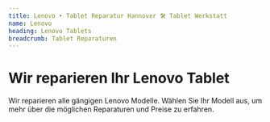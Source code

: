 ```yaml
---
title: Lenovo ‣ Tablet Reparatur Hannover 🛠️ Tablet Werkstatt
name: Lenovo
heading: Lenovo Tablets
breadcrumb: Tablet Reparaturen
---
```

# Wir reparieren Ihr Lenovo Tablet

Wir reparieren alle gängigen Lenovo Modelle. Wählen Sie Ihr Modell aus, um mehr über die möglichen Reparaturen und Preise zu erfahren.
